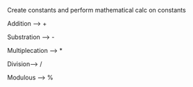 Create constants and perform mathematical calc on constants

Addition --> +

Substration --> -

Multiplecation --> *

Division--> /

Modulous --> %